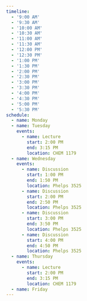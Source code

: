 ```yaml
---
timeline:
  - '9:00 AM'
  - '9:30 AM'
  - '10:00 AM'
  - '10:30 AM'
  - '11:00 AM'
  - '11:30 AM'
  - '12:00 PM'
  - '12:30 PM'
  - '1:00 PM'
  - '1:30 PM'
  - '2:00 PM'
  - '2:30 PM'
  - '3:00 PM'
  - '3:30 PM'
  - '4:00 PM'
  - '4:30 PM'
  - '5:00 PM'
  - '5:30 PM'
schedule:
  - name: Monday
  - name: Tuesday
    events:
      - name: Lecture
        start: 2:00 PM
        end: 3:15 PM
        location: CHEM 1179
  - name: Wednesday
    events:
      - name: Discussion
        start: 1:00 PM
        end: 1:50 PM
        location: Phelps 3525
      - name: Discussion
        start: 2:00 PM
        end: 2:50 PM
        location: Phelps 3525
      - name: Discussion
        start: 3:00 PM
        end: 3:50 PM
        location: Phelps 3525
      - name: Discussion
        start: 4:00 PM
        end: 4:50 PM
        location: Phelps 3525
  - name: Thursday
    events:
      - name: Lecture
        start: 2:00 PM
        end: 3:15 PM
        location: CHEM 1179
  - name: Friday
---
```

